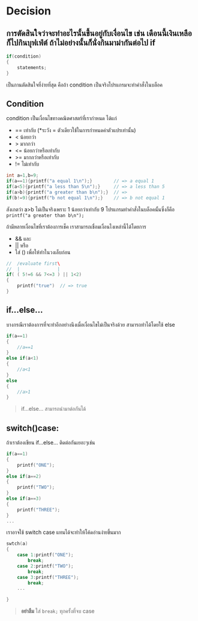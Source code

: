 Decision
=======
การตัดสินใจว่าจะทำอะไรนั้นขึ้นอยู่กับเงื่อนไข เช่น เดือนนี้เงินเหลือก็ไปกินบุฟเฟ่ต์ ถ้าไม่อย่างนั้นก็นั่งกินมาม่ากันต่อไป
if
---
```cpp
if(condition)
{
    statements;
}
```
เป็นกานตัดสินใจที่ง่ายที่สุด คือถ้า condition เป็นจริงโปรแกรมจะทำคำสั่งในบล็อค

Condition
---------
condition เป็นเงื่อนไขทางคณิตศาสตร์ที่เรากำหนด ได้แก่
- == เท่ากับ (*ระวัง = ตัวเดียวใช้ในการกำหนดค่าตัวแปรเท่านั้น)
- < น้อยกว่า
- \> มากกว่า
- <= น้อยกว่าหรือเท่ากับ
- \>= มากกว่าหรือเท่ากับ
- != ไม่เท่ากับ
```cpp
int a=1,b=9;
if(a==1){printf("a equal 1\n");}        // => a equal 1
if(a<5){printf("a less than 5\n");}     // => a less than 5
if(a>b){printf("a greater than b\n");}  // => 
if(b!=9){printf("b not equal 1\n");}    // => b not equal 1
```
สังเกตว่า a>b ไม่เป็นจริงเพราะ 1 น้อยกว่าเท่ากับ 9 โปรแกรมทำคำสั่งในบล็อคนั้นซึ่งก็คือ `printf("a greater than b\n");`

ถ้ามีหลายเงื่อนไขที่เราต้องการเช็ค เราสามารถเชื่อมเงื่อนไงเหล่านี้ได้โดยการ
- && และ 
- || หรือ
- ใส่ () เพื่อให้ทำในวงเล็บก่อน
```cpp
//  /evaluate first\
//  |              |
if( ( 5!=6 && 7<=3 ) || 1<2)
{
    printf("true")  // => true
}
```

if...else...
------------
บางกรณีเราต้องการที่จะทำอีกอย่างนึงเมื่อเงื่อนไขไม่เป็นจริงด้วย สามารถทำได้โดยใช้ else
```cpp
if(a==1)
{
	//a==1
}
else if(a<1)
{
	//a<1
}
else
{
	//a>1
}
```
> if...else... สามารถนำมาต่อกันได้

switch()case:
-------------
ถ้าเราต้องเขียน if...else... ติดต่อกันเยอะๆเช่น
```cpp
if(a==1)
{
	printf("ONE");
}
else if(a==2)
{
	printf("TWO");
}
else if(a==3)
{
	printf("THREE");
}
...
```
เราอาจใช้ switch case แทนได้จะทำให้โค้ดอ่านง่ายขึ้นมาก
```cpp
swtch(a)
{
	case 1:printf("ONE");
    	break;
	case 2:printf("TWO");
    	break;
    case 3:printf("THREE");
    	break;
    ...
    
}
```
> **อย่าลืม** ใส่ `break;` ทุกครั้งที่จบ case
